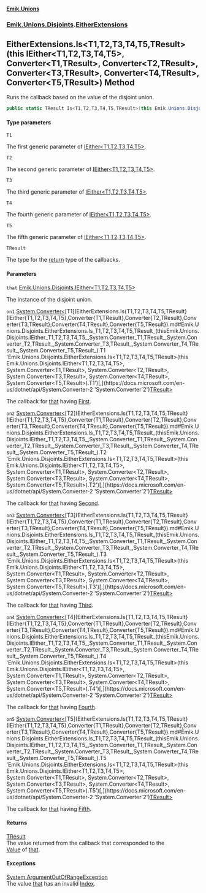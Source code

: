 #### [Emik.Unions](index.md 'index')
### [Emik.Unions.Disjoints](Emik.Unions.Disjoints.md 'Emik.Unions.Disjoints').[EitherExtensions](EitherExtensions.md 'Emik.Unions.Disjoints.EitherExtensions')

## EitherExtensions.Is<T1,T2,T3,T4,T5,TResult>(this IEither<T1,T2,T3,T4,T5>, Converter<T1,TResult>, Converter<T2,TResult>, Converter<T3,TResult>, Converter<T4,TResult>, Converter<T5,TResult>) Method

Runs the callback based on the value of the disjoint union.

```csharp
public static TResult Is<T1,T2,T3,T4,T5,TResult>(this Emik.Unions.Disjoints.IEither<T1,T2,T3,T4,T5> that, System.Converter<T1,TResult> on1, System.Converter<T2,TResult> on2, System.Converter<T3,TResult> on3, System.Converter<T4,TResult> on4, System.Converter<T5,TResult> on5);
```
#### Type parameters

<a name='Emik.Unions.Disjoints.EitherExtensions.Is_T1,T2,T3,T4,T5,TResult_(thisEmik.Unions.Disjoints.IEither_T1,T2,T3,T4,T5_,System.Converter_T1,TResult_,System.Converter_T2,TResult_,System.Converter_T3,TResult_,System.Converter_T4,TResult_,System.Converter_T5,TResult_).T1'></a>

`T1`

The first generic parameter of [IEither&lt;T1,T2,T3,T4,T5&gt;](IEither{T1,T2,T3,T4,T5}.md 'Emik.Unions.Disjoints.IEither<T1,T2,T3,T4,T5>').

<a name='Emik.Unions.Disjoints.EitherExtensions.Is_T1,T2,T3,T4,T5,TResult_(thisEmik.Unions.Disjoints.IEither_T1,T2,T3,T4,T5_,System.Converter_T1,TResult_,System.Converter_T2,TResult_,System.Converter_T3,TResult_,System.Converter_T4,TResult_,System.Converter_T5,TResult_).T2'></a>

`T2`

The second generic parameter of [IEither&lt;T1,T2,T3,T4,T5&gt;](IEither{T1,T2,T3,T4,T5}.md 'Emik.Unions.Disjoints.IEither<T1,T2,T3,T4,T5>').

<a name='Emik.Unions.Disjoints.EitherExtensions.Is_T1,T2,T3,T4,T5,TResult_(thisEmik.Unions.Disjoints.IEither_T1,T2,T3,T4,T5_,System.Converter_T1,TResult_,System.Converter_T2,TResult_,System.Converter_T3,TResult_,System.Converter_T4,TResult_,System.Converter_T5,TResult_).T3'></a>

`T3`

The third generic parameter of [IEither&lt;T1,T2,T3,T4,T5&gt;](IEither{T1,T2,T3,T4,T5}.md 'Emik.Unions.Disjoints.IEither<T1,T2,T3,T4,T5>').

<a name='Emik.Unions.Disjoints.EitherExtensions.Is_T1,T2,T3,T4,T5,TResult_(thisEmik.Unions.Disjoints.IEither_T1,T2,T3,T4,T5_,System.Converter_T1,TResult_,System.Converter_T2,TResult_,System.Converter_T3,TResult_,System.Converter_T4,TResult_,System.Converter_T5,TResult_).T4'></a>

`T4`

The fourth generic parameter of [IEither&lt;T1,T2,T3,T4,T5&gt;](IEither{T1,T2,T3,T4,T5}.md 'Emik.Unions.Disjoints.IEither<T1,T2,T3,T4,T5>').

<a name='Emik.Unions.Disjoints.EitherExtensions.Is_T1,T2,T3,T4,T5,TResult_(thisEmik.Unions.Disjoints.IEither_T1,T2,T3,T4,T5_,System.Converter_T1,TResult_,System.Converter_T2,TResult_,System.Converter_T3,TResult_,System.Converter_T4,TResult_,System.Converter_T5,TResult_).T5'></a>

`T5`

The fifth generic parameter of [IEither&lt;T1,T2,T3,T4,T5&gt;](IEither{T1,T2,T3,T4,T5}.md 'Emik.Unions.Disjoints.IEither<T1,T2,T3,T4,T5>').

<a name='Emik.Unions.Disjoints.EitherExtensions.Is_T1,T2,T3,T4,T5,TResult_(thisEmik.Unions.Disjoints.IEither_T1,T2,T3,T4,T5_,System.Converter_T1,TResult_,System.Converter_T2,TResult_,System.Converter_T3,TResult_,System.Converter_T4,TResult_,System.Converter_T5,TResult_).TResult'></a>

`TResult`

The type for the [return](https://docs.microsoft.com/en-us/dotnet/csharp/language-reference/keywords/return 'https://docs.microsoft.com/en-us/dotnet/csharp/language-reference/keywords/return') type of the callbacks.
#### Parameters

<a name='Emik.Unions.Disjoints.EitherExtensions.Is_T1,T2,T3,T4,T5,TResult_(thisEmik.Unions.Disjoints.IEither_T1,T2,T3,T4,T5_,System.Converter_T1,TResult_,System.Converter_T2,TResult_,System.Converter_T3,TResult_,System.Converter_T4,TResult_,System.Converter_T5,TResult_).that'></a>

`that` [Emik.Unions.Disjoints.IEither&lt;](IEither{T1,T2,T3,T4,T5}.md 'Emik.Unions.Disjoints.IEither<T1,T2,T3,T4,T5>')[T1](EitherExtensions.Is{T1,T2,T3,T4,T5,TResult}(IEither{T1,T2,T3,T4,T5},Converter{T1,TResult},Converter{T2,TResult},Converter{T3,TResult},Converter{T4,TResult},Converter{T5,TResult}).md#Emik.Unions.Disjoints.EitherExtensions.Is_T1,T2,T3,T4,T5,TResult_(thisEmik.Unions.Disjoints.IEither_T1,T2,T3,T4,T5_,System.Converter_T1,TResult_,System.Converter_T2,TResult_,System.Converter_T3,TResult_,System.Converter_T4,TResult_,System.Converter_T5,TResult_).T1 'Emik.Unions.Disjoints.EitherExtensions.Is<T1,T2,T3,T4,T5,TResult>(this Emik.Unions.Disjoints.IEither<T1,T2,T3,T4,T5>, System.Converter<T1,TResult>, System.Converter<T2,TResult>, System.Converter<T3,TResult>, System.Converter<T4,TResult>, System.Converter<T5,TResult>).T1')[,](IEither{T1,T2,T3,T4,T5}.md 'Emik.Unions.Disjoints.IEither<T1,T2,T3,T4,T5>')[T2](EitherExtensions.Is{T1,T2,T3,T4,T5,TResult}(IEither{T1,T2,T3,T4,T5},Converter{T1,TResult},Converter{T2,TResult},Converter{T3,TResult},Converter{T4,TResult},Converter{T5,TResult}).md#Emik.Unions.Disjoints.EitherExtensions.Is_T1,T2,T3,T4,T5,TResult_(thisEmik.Unions.Disjoints.IEither_T1,T2,T3,T4,T5_,System.Converter_T1,TResult_,System.Converter_T2,TResult_,System.Converter_T3,TResult_,System.Converter_T4,TResult_,System.Converter_T5,TResult_).T2 'Emik.Unions.Disjoints.EitherExtensions.Is<T1,T2,T3,T4,T5,TResult>(this Emik.Unions.Disjoints.IEither<T1,T2,T3,T4,T5>, System.Converter<T1,TResult>, System.Converter<T2,TResult>, System.Converter<T3,TResult>, System.Converter<T4,TResult>, System.Converter<T5,TResult>).T2')[,](IEither{T1,T2,T3,T4,T5}.md 'Emik.Unions.Disjoints.IEither<T1,T2,T3,T4,T5>')[T3](EitherExtensions.Is{T1,T2,T3,T4,T5,TResult}(IEither{T1,T2,T3,T4,T5},Converter{T1,TResult},Converter{T2,TResult},Converter{T3,TResult},Converter{T4,TResult},Converter{T5,TResult}).md#Emik.Unions.Disjoints.EitherExtensions.Is_T1,T2,T3,T4,T5,TResult_(thisEmik.Unions.Disjoints.IEither_T1,T2,T3,T4,T5_,System.Converter_T1,TResult_,System.Converter_T2,TResult_,System.Converter_T3,TResult_,System.Converter_T4,TResult_,System.Converter_T5,TResult_).T3 'Emik.Unions.Disjoints.EitherExtensions.Is<T1,T2,T3,T4,T5,TResult>(this Emik.Unions.Disjoints.IEither<T1,T2,T3,T4,T5>, System.Converter<T1,TResult>, System.Converter<T2,TResult>, System.Converter<T3,TResult>, System.Converter<T4,TResult>, System.Converter<T5,TResult>).T3')[,](IEither{T1,T2,T3,T4,T5}.md 'Emik.Unions.Disjoints.IEither<T1,T2,T3,T4,T5>')[T4](EitherExtensions.Is{T1,T2,T3,T4,T5,TResult}(IEither{T1,T2,T3,T4,T5},Converter{T1,TResult},Converter{T2,TResult},Converter{T3,TResult},Converter{T4,TResult},Converter{T5,TResult}).md#Emik.Unions.Disjoints.EitherExtensions.Is_T1,T2,T3,T4,T5,TResult_(thisEmik.Unions.Disjoints.IEither_T1,T2,T3,T4,T5_,System.Converter_T1,TResult_,System.Converter_T2,TResult_,System.Converter_T3,TResult_,System.Converter_T4,TResult_,System.Converter_T5,TResult_).T4 'Emik.Unions.Disjoints.EitherExtensions.Is<T1,T2,T3,T4,T5,TResult>(this Emik.Unions.Disjoints.IEither<T1,T2,T3,T4,T5>, System.Converter<T1,TResult>, System.Converter<T2,TResult>, System.Converter<T3,TResult>, System.Converter<T4,TResult>, System.Converter<T5,TResult>).T4')[,](IEither{T1,T2,T3,T4,T5}.md 'Emik.Unions.Disjoints.IEither<T1,T2,T3,T4,T5>')[T5](EitherExtensions.Is{T1,T2,T3,T4,T5,TResult}(IEither{T1,T2,T3,T4,T5},Converter{T1,TResult},Converter{T2,TResult},Converter{T3,TResult},Converter{T4,TResult},Converter{T5,TResult}).md#Emik.Unions.Disjoints.EitherExtensions.Is_T1,T2,T3,T4,T5,TResult_(thisEmik.Unions.Disjoints.IEither_T1,T2,T3,T4,T5_,System.Converter_T1,TResult_,System.Converter_T2,TResult_,System.Converter_T3,TResult_,System.Converter_T4,TResult_,System.Converter_T5,TResult_).T5 'Emik.Unions.Disjoints.EitherExtensions.Is<T1,T2,T3,T4,T5,TResult>(this Emik.Unions.Disjoints.IEither<T1,T2,T3,T4,T5>, System.Converter<T1,TResult>, System.Converter<T2,TResult>, System.Converter<T3,TResult>, System.Converter<T4,TResult>, System.Converter<T5,TResult>).T5')[&gt;](IEither{T1,T2,T3,T4,T5}.md 'Emik.Unions.Disjoints.IEither<T1,T2,T3,T4,T5>')

The instance of the disjoint union.

<a name='Emik.Unions.Disjoints.EitherExtensions.Is_T1,T2,T3,T4,T5,TResult_(thisEmik.Unions.Disjoints.IEither_T1,T2,T3,T4,T5_,System.Converter_T1,TResult_,System.Converter_T2,TResult_,System.Converter_T3,TResult_,System.Converter_T4,TResult_,System.Converter_T5,TResult_).on1'></a>

`on1` [System.Converter&lt;](https://docs.microsoft.com/en-us/dotnet/api/System.Converter-2 'System.Converter`2')[T1](EitherExtensions.Is{T1,T2,T3,T4,T5,TResult}(IEither{T1,T2,T3,T4,T5},Converter{T1,TResult},Converter{T2,TResult},Converter{T3,TResult},Converter{T4,TResult},Converter{T5,TResult}).md#Emik.Unions.Disjoints.EitherExtensions.Is_T1,T2,T3,T4,T5,TResult_(thisEmik.Unions.Disjoints.IEither_T1,T2,T3,T4,T5_,System.Converter_T1,TResult_,System.Converter_T2,TResult_,System.Converter_T3,TResult_,System.Converter_T4,TResult_,System.Converter_T5,TResult_).T1 'Emik.Unions.Disjoints.EitherExtensions.Is<T1,T2,T3,T4,T5,TResult>(this Emik.Unions.Disjoints.IEither<T1,T2,T3,T4,T5>, System.Converter<T1,TResult>, System.Converter<T2,TResult>, System.Converter<T3,TResult>, System.Converter<T4,TResult>, System.Converter<T5,TResult>).T1')[,](https://docs.microsoft.com/en-us/dotnet/api/System.Converter-2 'System.Converter`2')[TResult](EitherExtensions.Is{T1,T2,T3,T4,T5,TResult}(IEither{T1,T2,T3,T4,T5},Converter{T1,TResult},Converter{T2,TResult},Converter{T3,TResult},Converter{T4,TResult},Converter{T5,TResult}).md#Emik.Unions.Disjoints.EitherExtensions.Is_T1,T2,T3,T4,T5,TResult_(thisEmik.Unions.Disjoints.IEither_T1,T2,T3,T4,T5_,System.Converter_T1,TResult_,System.Converter_T2,TResult_,System.Converter_T3,TResult_,System.Converter_T4,TResult_,System.Converter_T5,TResult_).TResult 'Emik.Unions.Disjoints.EitherExtensions.Is<T1,T2,T3,T4,T5,TResult>(this Emik.Unions.Disjoints.IEither<T1,T2,T3,T4,T5>, System.Converter<T1,TResult>, System.Converter<T2,TResult>, System.Converter<T3,TResult>, System.Converter<T4,TResult>, System.Converter<T5,TResult>).TResult')[&gt;](https://docs.microsoft.com/en-us/dotnet/api/System.Converter-2 'System.Converter`2')

The callback for [that](EitherExtensions.Is{T1,T2,T3,T4,T5,TResult}(IEither{T1,T2,T3,T4,T5},Converter{T1,TResult},Converter{T2,TResult},Converter{T3,TResult},Converter{T4,TResult},Converter{T5,TResult}).md#Emik.Unions.Disjoints.EitherExtensions.Is_T1,T2,T3,T4,T5,TResult_(thisEmik.Unions.Disjoints.IEither_T1,T2,T3,T4,T5_,System.Converter_T1,TResult_,System.Converter_T2,TResult_,System.Converter_T3,TResult_,System.Converter_T4,TResult_,System.Converter_T5,TResult_).that 'Emik.Unions.Disjoints.EitherExtensions.Is<T1,T2,T3,T4,T5,TResult>(this Emik.Unions.Disjoints.IEither<T1,T2,T3,T4,T5>, System.Converter<T1,TResult>, System.Converter<T2,TResult>, System.Converter<T3,TResult>, System.Converter<T4,TResult>, System.Converter<T5,TResult>).that') having [First](IEither{T1,T2,T3,T4,T5}.First.md 'Emik.Unions.Disjoints.IEither<T1,T2,T3,T4,T5>.First').

<a name='Emik.Unions.Disjoints.EitherExtensions.Is_T1,T2,T3,T4,T5,TResult_(thisEmik.Unions.Disjoints.IEither_T1,T2,T3,T4,T5_,System.Converter_T1,TResult_,System.Converter_T2,TResult_,System.Converter_T3,TResult_,System.Converter_T4,TResult_,System.Converter_T5,TResult_).on2'></a>

`on2` [System.Converter&lt;](https://docs.microsoft.com/en-us/dotnet/api/System.Converter-2 'System.Converter`2')[T2](EitherExtensions.Is{T1,T2,T3,T4,T5,TResult}(IEither{T1,T2,T3,T4,T5},Converter{T1,TResult},Converter{T2,TResult},Converter{T3,TResult},Converter{T4,TResult},Converter{T5,TResult}).md#Emik.Unions.Disjoints.EitherExtensions.Is_T1,T2,T3,T4,T5,TResult_(thisEmik.Unions.Disjoints.IEither_T1,T2,T3,T4,T5_,System.Converter_T1,TResult_,System.Converter_T2,TResult_,System.Converter_T3,TResult_,System.Converter_T4,TResult_,System.Converter_T5,TResult_).T2 'Emik.Unions.Disjoints.EitherExtensions.Is<T1,T2,T3,T4,T5,TResult>(this Emik.Unions.Disjoints.IEither<T1,T2,T3,T4,T5>, System.Converter<T1,TResult>, System.Converter<T2,TResult>, System.Converter<T3,TResult>, System.Converter<T4,TResult>, System.Converter<T5,TResult>).T2')[,](https://docs.microsoft.com/en-us/dotnet/api/System.Converter-2 'System.Converter`2')[TResult](EitherExtensions.Is{T1,T2,T3,T4,T5,TResult}(IEither{T1,T2,T3,T4,T5},Converter{T1,TResult},Converter{T2,TResult},Converter{T3,TResult},Converter{T4,TResult},Converter{T5,TResult}).md#Emik.Unions.Disjoints.EitherExtensions.Is_T1,T2,T3,T4,T5,TResult_(thisEmik.Unions.Disjoints.IEither_T1,T2,T3,T4,T5_,System.Converter_T1,TResult_,System.Converter_T2,TResult_,System.Converter_T3,TResult_,System.Converter_T4,TResult_,System.Converter_T5,TResult_).TResult 'Emik.Unions.Disjoints.EitherExtensions.Is<T1,T2,T3,T4,T5,TResult>(this Emik.Unions.Disjoints.IEither<T1,T2,T3,T4,T5>, System.Converter<T1,TResult>, System.Converter<T2,TResult>, System.Converter<T3,TResult>, System.Converter<T4,TResult>, System.Converter<T5,TResult>).TResult')[&gt;](https://docs.microsoft.com/en-us/dotnet/api/System.Converter-2 'System.Converter`2')

The callback for [that](EitherExtensions.Is{T1,T2,T3,T4,T5,TResult}(IEither{T1,T2,T3,T4,T5},Converter{T1,TResult},Converter{T2,TResult},Converter{T3,TResult},Converter{T4,TResult},Converter{T5,TResult}).md#Emik.Unions.Disjoints.EitherExtensions.Is_T1,T2,T3,T4,T5,TResult_(thisEmik.Unions.Disjoints.IEither_T1,T2,T3,T4,T5_,System.Converter_T1,TResult_,System.Converter_T2,TResult_,System.Converter_T3,TResult_,System.Converter_T4,TResult_,System.Converter_T5,TResult_).that 'Emik.Unions.Disjoints.EitherExtensions.Is<T1,T2,T3,T4,T5,TResult>(this Emik.Unions.Disjoints.IEither<T1,T2,T3,T4,T5>, System.Converter<T1,TResult>, System.Converter<T2,TResult>, System.Converter<T3,TResult>, System.Converter<T4,TResult>, System.Converter<T5,TResult>).that') having [Second](IEither{T1,T2,T3,T4,T5}.Second.md 'Emik.Unions.Disjoints.IEither<T1,T2,T3,T4,T5>.Second').

<a name='Emik.Unions.Disjoints.EitherExtensions.Is_T1,T2,T3,T4,T5,TResult_(thisEmik.Unions.Disjoints.IEither_T1,T2,T3,T4,T5_,System.Converter_T1,TResult_,System.Converter_T2,TResult_,System.Converter_T3,TResult_,System.Converter_T4,TResult_,System.Converter_T5,TResult_).on3'></a>

`on3` [System.Converter&lt;](https://docs.microsoft.com/en-us/dotnet/api/System.Converter-2 'System.Converter`2')[T3](EitherExtensions.Is{T1,T2,T3,T4,T5,TResult}(IEither{T1,T2,T3,T4,T5},Converter{T1,TResult},Converter{T2,TResult},Converter{T3,TResult},Converter{T4,TResult},Converter{T5,TResult}).md#Emik.Unions.Disjoints.EitherExtensions.Is_T1,T2,T3,T4,T5,TResult_(thisEmik.Unions.Disjoints.IEither_T1,T2,T3,T4,T5_,System.Converter_T1,TResult_,System.Converter_T2,TResult_,System.Converter_T3,TResult_,System.Converter_T4,TResult_,System.Converter_T5,TResult_).T3 'Emik.Unions.Disjoints.EitherExtensions.Is<T1,T2,T3,T4,T5,TResult>(this Emik.Unions.Disjoints.IEither<T1,T2,T3,T4,T5>, System.Converter<T1,TResult>, System.Converter<T2,TResult>, System.Converter<T3,TResult>, System.Converter<T4,TResult>, System.Converter<T5,TResult>).T3')[,](https://docs.microsoft.com/en-us/dotnet/api/System.Converter-2 'System.Converter`2')[TResult](EitherExtensions.Is{T1,T2,T3,T4,T5,TResult}(IEither{T1,T2,T3,T4,T5},Converter{T1,TResult},Converter{T2,TResult},Converter{T3,TResult},Converter{T4,TResult},Converter{T5,TResult}).md#Emik.Unions.Disjoints.EitherExtensions.Is_T1,T2,T3,T4,T5,TResult_(thisEmik.Unions.Disjoints.IEither_T1,T2,T3,T4,T5_,System.Converter_T1,TResult_,System.Converter_T2,TResult_,System.Converter_T3,TResult_,System.Converter_T4,TResult_,System.Converter_T5,TResult_).TResult 'Emik.Unions.Disjoints.EitherExtensions.Is<T1,T2,T3,T4,T5,TResult>(this Emik.Unions.Disjoints.IEither<T1,T2,T3,T4,T5>, System.Converter<T1,TResult>, System.Converter<T2,TResult>, System.Converter<T3,TResult>, System.Converter<T4,TResult>, System.Converter<T5,TResult>).TResult')[&gt;](https://docs.microsoft.com/en-us/dotnet/api/System.Converter-2 'System.Converter`2')

The callback for [that](EitherExtensions.Is{T1,T2,T3,T4,T5,TResult}(IEither{T1,T2,T3,T4,T5},Converter{T1,TResult},Converter{T2,TResult},Converter{T3,TResult},Converter{T4,TResult},Converter{T5,TResult}).md#Emik.Unions.Disjoints.EitherExtensions.Is_T1,T2,T3,T4,T5,TResult_(thisEmik.Unions.Disjoints.IEither_T1,T2,T3,T4,T5_,System.Converter_T1,TResult_,System.Converter_T2,TResult_,System.Converter_T3,TResult_,System.Converter_T4,TResult_,System.Converter_T5,TResult_).that 'Emik.Unions.Disjoints.EitherExtensions.Is<T1,T2,T3,T4,T5,TResult>(this Emik.Unions.Disjoints.IEither<T1,T2,T3,T4,T5>, System.Converter<T1,TResult>, System.Converter<T2,TResult>, System.Converter<T3,TResult>, System.Converter<T4,TResult>, System.Converter<T5,TResult>).that') having [Third](IEither{T1,T2,T3,T4,T5}.Third.md 'Emik.Unions.Disjoints.IEither<T1,T2,T3,T4,T5>.Third').

<a name='Emik.Unions.Disjoints.EitherExtensions.Is_T1,T2,T3,T4,T5,TResult_(thisEmik.Unions.Disjoints.IEither_T1,T2,T3,T4,T5_,System.Converter_T1,TResult_,System.Converter_T2,TResult_,System.Converter_T3,TResult_,System.Converter_T4,TResult_,System.Converter_T5,TResult_).on4'></a>

`on4` [System.Converter&lt;](https://docs.microsoft.com/en-us/dotnet/api/System.Converter-2 'System.Converter`2')[T4](EitherExtensions.Is{T1,T2,T3,T4,T5,TResult}(IEither{T1,T2,T3,T4,T5},Converter{T1,TResult},Converter{T2,TResult},Converter{T3,TResult},Converter{T4,TResult},Converter{T5,TResult}).md#Emik.Unions.Disjoints.EitherExtensions.Is_T1,T2,T3,T4,T5,TResult_(thisEmik.Unions.Disjoints.IEither_T1,T2,T3,T4,T5_,System.Converter_T1,TResult_,System.Converter_T2,TResult_,System.Converter_T3,TResult_,System.Converter_T4,TResult_,System.Converter_T5,TResult_).T4 'Emik.Unions.Disjoints.EitherExtensions.Is<T1,T2,T3,T4,T5,TResult>(this Emik.Unions.Disjoints.IEither<T1,T2,T3,T4,T5>, System.Converter<T1,TResult>, System.Converter<T2,TResult>, System.Converter<T3,TResult>, System.Converter<T4,TResult>, System.Converter<T5,TResult>).T4')[,](https://docs.microsoft.com/en-us/dotnet/api/System.Converter-2 'System.Converter`2')[TResult](EitherExtensions.Is{T1,T2,T3,T4,T5,TResult}(IEither{T1,T2,T3,T4,T5},Converter{T1,TResult},Converter{T2,TResult},Converter{T3,TResult},Converter{T4,TResult},Converter{T5,TResult}).md#Emik.Unions.Disjoints.EitherExtensions.Is_T1,T2,T3,T4,T5,TResult_(thisEmik.Unions.Disjoints.IEither_T1,T2,T3,T4,T5_,System.Converter_T1,TResult_,System.Converter_T2,TResult_,System.Converter_T3,TResult_,System.Converter_T4,TResult_,System.Converter_T5,TResult_).TResult 'Emik.Unions.Disjoints.EitherExtensions.Is<T1,T2,T3,T4,T5,TResult>(this Emik.Unions.Disjoints.IEither<T1,T2,T3,T4,T5>, System.Converter<T1,TResult>, System.Converter<T2,TResult>, System.Converter<T3,TResult>, System.Converter<T4,TResult>, System.Converter<T5,TResult>).TResult')[&gt;](https://docs.microsoft.com/en-us/dotnet/api/System.Converter-2 'System.Converter`2')

The callback for [that](EitherExtensions.Is{T1,T2,T3,T4,T5,TResult}(IEither{T1,T2,T3,T4,T5},Converter{T1,TResult},Converter{T2,TResult},Converter{T3,TResult},Converter{T4,TResult},Converter{T5,TResult}).md#Emik.Unions.Disjoints.EitherExtensions.Is_T1,T2,T3,T4,T5,TResult_(thisEmik.Unions.Disjoints.IEither_T1,T2,T3,T4,T5_,System.Converter_T1,TResult_,System.Converter_T2,TResult_,System.Converter_T3,TResult_,System.Converter_T4,TResult_,System.Converter_T5,TResult_).that 'Emik.Unions.Disjoints.EitherExtensions.Is<T1,T2,T3,T4,T5,TResult>(this Emik.Unions.Disjoints.IEither<T1,T2,T3,T4,T5>, System.Converter<T1,TResult>, System.Converter<T2,TResult>, System.Converter<T3,TResult>, System.Converter<T4,TResult>, System.Converter<T5,TResult>).that') having [Fourth](IEither{T1,T2,T3,T4,T5}.Fourth.md 'Emik.Unions.Disjoints.IEither<T1,T2,T3,T4,T5>.Fourth').

<a name='Emik.Unions.Disjoints.EitherExtensions.Is_T1,T2,T3,T4,T5,TResult_(thisEmik.Unions.Disjoints.IEither_T1,T2,T3,T4,T5_,System.Converter_T1,TResult_,System.Converter_T2,TResult_,System.Converter_T3,TResult_,System.Converter_T4,TResult_,System.Converter_T5,TResult_).on5'></a>

`on5` [System.Converter&lt;](https://docs.microsoft.com/en-us/dotnet/api/System.Converter-2 'System.Converter`2')[T5](EitherExtensions.Is{T1,T2,T3,T4,T5,TResult}(IEither{T1,T2,T3,T4,T5},Converter{T1,TResult},Converter{T2,TResult},Converter{T3,TResult},Converter{T4,TResult},Converter{T5,TResult}).md#Emik.Unions.Disjoints.EitherExtensions.Is_T1,T2,T3,T4,T5,TResult_(thisEmik.Unions.Disjoints.IEither_T1,T2,T3,T4,T5_,System.Converter_T1,TResult_,System.Converter_T2,TResult_,System.Converter_T3,TResult_,System.Converter_T4,TResult_,System.Converter_T5,TResult_).T5 'Emik.Unions.Disjoints.EitherExtensions.Is<T1,T2,T3,T4,T5,TResult>(this Emik.Unions.Disjoints.IEither<T1,T2,T3,T4,T5>, System.Converter<T1,TResult>, System.Converter<T2,TResult>, System.Converter<T3,TResult>, System.Converter<T4,TResult>, System.Converter<T5,TResult>).T5')[,](https://docs.microsoft.com/en-us/dotnet/api/System.Converter-2 'System.Converter`2')[TResult](EitherExtensions.Is{T1,T2,T3,T4,T5,TResult}(IEither{T1,T2,T3,T4,T5},Converter{T1,TResult},Converter{T2,TResult},Converter{T3,TResult},Converter{T4,TResult},Converter{T5,TResult}).md#Emik.Unions.Disjoints.EitherExtensions.Is_T1,T2,T3,T4,T5,TResult_(thisEmik.Unions.Disjoints.IEither_T1,T2,T3,T4,T5_,System.Converter_T1,TResult_,System.Converter_T2,TResult_,System.Converter_T3,TResult_,System.Converter_T4,TResult_,System.Converter_T5,TResult_).TResult 'Emik.Unions.Disjoints.EitherExtensions.Is<T1,T2,T3,T4,T5,TResult>(this Emik.Unions.Disjoints.IEither<T1,T2,T3,T4,T5>, System.Converter<T1,TResult>, System.Converter<T2,TResult>, System.Converter<T3,TResult>, System.Converter<T4,TResult>, System.Converter<T5,TResult>).TResult')[&gt;](https://docs.microsoft.com/en-us/dotnet/api/System.Converter-2 'System.Converter`2')

The callback for [that](EitherExtensions.Is{T1,T2,T3,T4,T5,TResult}(IEither{T1,T2,T3,T4,T5},Converter{T1,TResult},Converter{T2,TResult},Converter{T3,TResult},Converter{T4,TResult},Converter{T5,TResult}).md#Emik.Unions.Disjoints.EitherExtensions.Is_T1,T2,T3,T4,T5,TResult_(thisEmik.Unions.Disjoints.IEither_T1,T2,T3,T4,T5_,System.Converter_T1,TResult_,System.Converter_T2,TResult_,System.Converter_T3,TResult_,System.Converter_T4,TResult_,System.Converter_T5,TResult_).that 'Emik.Unions.Disjoints.EitherExtensions.Is<T1,T2,T3,T4,T5,TResult>(this Emik.Unions.Disjoints.IEither<T1,T2,T3,T4,T5>, System.Converter<T1,TResult>, System.Converter<T2,TResult>, System.Converter<T3,TResult>, System.Converter<T4,TResult>, System.Converter<T5,TResult>).that') having [Fifth](IEither{T1,T2,T3,T4,T5}.Fifth.md 'Emik.Unions.Disjoints.IEither<T1,T2,T3,T4,T5>.Fifth').

#### Returns
[TResult](EitherExtensions.Is{T1,T2,T3,T4,T5,TResult}(IEither{T1,T2,T3,T4,T5},Converter{T1,TResult},Converter{T2,TResult},Converter{T3,TResult},Converter{T4,TResult},Converter{T5,TResult}).md#Emik.Unions.Disjoints.EitherExtensions.Is_T1,T2,T3,T4,T5,TResult_(thisEmik.Unions.Disjoints.IEither_T1,T2,T3,T4,T5_,System.Converter_T1,TResult_,System.Converter_T2,TResult_,System.Converter_T3,TResult_,System.Converter_T4,TResult_,System.Converter_T5,TResult_).TResult 'Emik.Unions.Disjoints.EitherExtensions.Is<T1,T2,T3,T4,T5,TResult>(this Emik.Unions.Disjoints.IEither<T1,T2,T3,T4,T5>, System.Converter<T1,TResult>, System.Converter<T2,TResult>, System.Converter<T3,TResult>, System.Converter<T4,TResult>, System.Converter<T5,TResult>).TResult')  
The value returned from the callback that corresponded to the  
[Value](IEither.Value.md 'Emik.Unions.Disjoints.IEither.Value') of [that](EitherExtensions.Is{T1,T2,T3,T4,T5,TResult}(IEither{T1,T2,T3,T4,T5},Converter{T1,TResult},Converter{T2,TResult},Converter{T3,TResult},Converter{T4,TResult},Converter{T5,TResult}).md#Emik.Unions.Disjoints.EitherExtensions.Is_T1,T2,T3,T4,T5,TResult_(thisEmik.Unions.Disjoints.IEither_T1,T2,T3,T4,T5_,System.Converter_T1,TResult_,System.Converter_T2,TResult_,System.Converter_T3,TResult_,System.Converter_T4,TResult_,System.Converter_T5,TResult_).that 'Emik.Unions.Disjoints.EitherExtensions.Is<T1,T2,T3,T4,T5,TResult>(this Emik.Unions.Disjoints.IEither<T1,T2,T3,T4,T5>, System.Converter<T1,TResult>, System.Converter<T2,TResult>, System.Converter<T3,TResult>, System.Converter<T4,TResult>, System.Converter<T5,TResult>).that').

#### Exceptions

[System.ArgumentOutOfRangeException](https://docs.microsoft.com/en-us/dotnet/api/System.ArgumentOutOfRangeException 'System.ArgumentOutOfRangeException')  
The value [that](EitherExtensions.Is{T1,T2,T3,T4,T5,TResult}(IEither{T1,T2,T3,T4,T5},Converter{T1,TResult},Converter{T2,TResult},Converter{T3,TResult},Converter{T4,TResult},Converter{T5,TResult}).md#Emik.Unions.Disjoints.EitherExtensions.Is_T1,T2,T3,T4,T5,TResult_(thisEmik.Unions.Disjoints.IEither_T1,T2,T3,T4,T5_,System.Converter_T1,TResult_,System.Converter_T2,TResult_,System.Converter_T3,TResult_,System.Converter_T4,TResult_,System.Converter_T5,TResult_).that 'Emik.Unions.Disjoints.EitherExtensions.Is<T1,T2,T3,T4,T5,TResult>(this Emik.Unions.Disjoints.IEither<T1,T2,T3,T4,T5>, System.Converter<T1,TResult>, System.Converter<T2,TResult>, System.Converter<T3,TResult>, System.Converter<T4,TResult>, System.Converter<T5,TResult>).that') has an invalid [Index](IEither.Index.md 'Emik.Unions.Disjoints.IEither.Index').